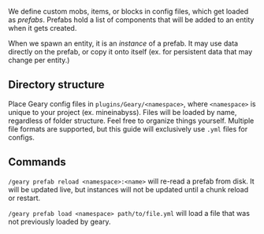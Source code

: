 We define custom mobs, items, or blocks in config files, which get loaded as *prefabs*. Prefabs hold a list of components that will be added to an entity when it gets created.

When we spawn an entity, it is an *instance* of a prefab. It may use data directly on the prefab, or copy it onto itself (ex. for persistent data that may change per entity.)

## Directory structure

Place Geary config files in `plugins/Geary/<namespace>`, where `<namespace>` is unique to your project (ex. mineinabyss).
Files will be loaded by name, regardless of folder structure. Feel free to organize things yourself.
Multiple file formats are supported, but this guide will exclusively use `.yml` files for configs.

## Commands

`/geary prefab reload <namespace>:<name>` will re-read a prefab from disk. It will be updated live, but instances will not be updated until a chunk reload or restart.

`/geary prefab load <namespace> path/to/file.yml` will load a file that was not previously loaded by geary.
